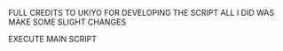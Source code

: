 FULL CREDITS TO UKIYO FOR DEVELOPING THE SCRIPT
ALL I DID WAS MAKE SOME SLIGHT CHANGES

EXECUTE MAIN SCRIPT
